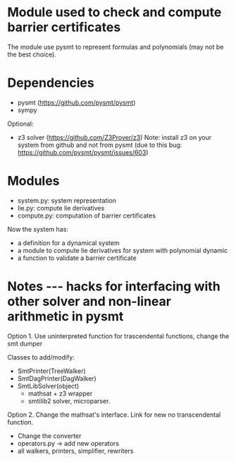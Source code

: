 # Module used to check and compute barrier certificates

The module use pysmt to represent formulas and polynomials (may not be the best choice).


# Dependencies
- pysmt (https://github.com/pysmt/pysmt)
- sympy

Optional:
- z3 solver (https://github.com/Z3Prover/z3)
Note: install z3 on your system from github and not from pysmt (due to this bug: https://github.com/pysmt/pysmt/issues/603)


# Modules
- system.py: system representation
- lie.py: compute lie derivatives
- compute.py: computation of barrier certificates

Now the system has:
- a definition for a dynamical system
- a module to compute lie derivatives for system with polynomial dynamic
- a function to validate a barrier certificate


# Notes --- hacks for interfacing with other solver and non-linear arithmetic in pysmt

Option 1. Use uninterpreted function for trascendental functions, change the smt dumper

Classes to add/modify:
  - SmtPrinter(TreeWalker)
  - SmtDagPrinter(DagWalker)
  - SmtLibSolver(object)
      - mathsat + z3 wrapper
      - smtilib2 solver, microparser.

Option 2. Change the mathsat's interface. Link for new no transcendental function.
  - Change the converter
  - operators.py -> add new operators
  - all walkers, printers, simplifier, rewriters
